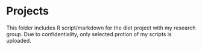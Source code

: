 # Projects
This folder includes R script/markdown for the diet project with my research group.
Due to confidentiality, only selected protion of my scripts is uploaded. 
